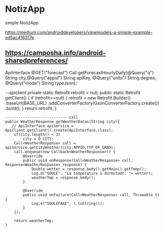# NotizApp
simple NotizApp














https://medium.com/androiddevelopers/viewmodels-a-simple-example-ed5ac416317e

https://camposha.info/android-sharedpreferences/
-----------------------------------
ApiInterface
        @GET("forecast")
            Call<WeatherResponse> getForecastHourlyDaily(@Query("q") String city,@Query("appid") String apiKey, @Query("units") String degree, @Query("mode") String typeJson);


--apiclient
        private static Retrofit retrofit = null;
        public static Retrofit getClient() {
                if (retrofit==null) {
                    retrofit = new Retrofit.Builder()
                            .baseUrl(BASE_URL)
                            .addConverterFactory(GsonConverterFactory.create())
                            .build();
                }
                return retrofit;
            }

    -----------------------------call
    public WeatherResponse getWeatherDatas(String city){
       // ApiInterface apiService = ApiClient.getClient().create(ApiInterface.class);
        if(city.length() < 3)
            city = Q_CITY;
        Call<WeatherResponse> call = apiService.getCityWeather(city,APPID,TYP_OF_GRAD);
        call.enqueue(new Callback<WeatherResponse>() {
            @Override
            public void onResponse(Call<WeatherResponse> call, Response<WeatherResponse> response) {
                Double wetter = response.body().getMain().getTemp();
                Log.d("SOULE", "La temperature à darmstadt: "+ wetter);
                weatherTmp = response.body();
            }

            @Override
            public void onFailure(Call<WeatherResponse> call, Throwable t) {
                Log.e("SOULEFAKE", t.toString());
            }
        });

        return weatherTmp;
    }
